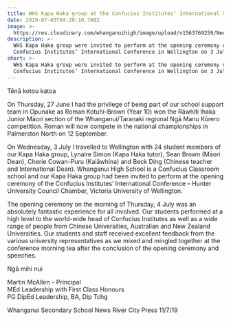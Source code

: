 ```yaml
---
title: WHS Kapa Haka group at the Confucius Institutes’ International Conference
date: 2019-07-03T04:20:10.760Z
image: >-
  https://res.cloudinary.com/whanganuihigh/image/upload/v1563769259/News/Best_RCP_11.7.19.Kapa_Haka_2.jpg
description: >-
  WHS Kapa Haka group were invited to perform at the opening ceremony of the
  Confucius Institutes’ International Conference in Wellington on 3 July 2019.
short: >-
  WHS Kapa Haka group were invited to perform at the opening ceremony of the
  Confucius Institutes’ International Conference in Wellington on 3 July 2019.
---
```

Tēnā kotou katoa



On Thursday, 27 June I had the privilege of being part of our school support team in Opunake as Roman Kotuhi-Brown (Year 10) won the Rāwhiti Ihaka Junior Māori section of the Whanganui/Taranaki regional Ngā Manu Kōrero competition.  Roman will now compete in the national championships in Palmerston North on 12 September.



On Wednesday, 3 July I travelled to Wellington with 24 student members of our Kapa Haka group, Lynaire Simon (Kapa Haka tutor), Sean Brown (Māori Dean), Cherie Cowan-Puru (Kaiāwhina) and Beck Ding (Chinese teacher and International Dean).  Whanganui High School is a Confucius Classroom school and our Kapa Haka group had been invited to perform at the opening ceremony of the Confucius Institutes’ International Conference – Hunter University Council Chamber, Victoria University of Wellington.



The opening ceremony on the morning of Thursday, 4 July was an absolutely fantastic experience for all involved.  Our students performed at a high level to the world-wide head of Confucius Institutes as well as a wide range of people from Chinese Universities, Australian and New Zealand Universities.  Our students and staff received excellent feedback from the various university representatives as we mixed and mingled together at the conference morning tea after the conclusion of the opening ceremony and speeches.



Ngā mihi nui



Martin McAllen – Principal  
MEd Leadership with First Class Honours  
PG DipEd Leadership, BA, Dip Tchg
  
Whanganui Secondary School News 
River City Press 11/7/19
